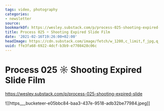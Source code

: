 ```yaml
---
tags: video, photography
categories:
- newsletter
source:
bookmarkOf: https://wesley.substack.com/p/process-025-shooting-expired-slide
title: Process 025 ☼ Shooting Expired Slide Film
date: '2021-02-16T19:26:00+02:00'
headImage: https://cdn.substack.com/image/fetch/w_1200,c_limit,f_jpg,q_auto:good,fl_progressive:steep/https%3A%2F%2Fbucketeer-e05bbc84-baa3-437e-9518-adb32be77984.s3.amazonaws.com%2Fpublic%2Fimages%2F78035a6d-f989-4547-86e9-31f6b8aac2e5_2000x1219.jpeg
uuid: ffe3fa68-6922-4dcf-b3b9-e7708428c06c
---
```


# Process 025 ☼ Shooting Expired Slide Film
https://wesley.substack.com/p/process-025-shooting-expired-slide

![[https___bucketeer-e05bbc84-baa3-437e-9518-adb32be77984.jpeg]]

